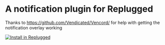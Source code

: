 # A notification plugin for Replugged

Thanks to https://github.com/Vendicated/Vencord/ for help with getting the notification overlay
working

[![Install in Replugged](https://img.shields.io/badge/-Install%20in%20Replugged-blue?style=for-the-badge&logo=none)](https://replugged.dev/install?identifier=dapal-003/notify-me&source=github)

